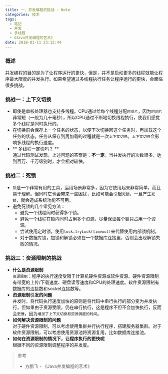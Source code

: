 ```yaml
---
title: 一、并发编程的挑战 - Note
categories: 技术
tags:
  - 笔记
  - 并发
  - 多线程
  - 《Java并发编程的艺术》
date: 2018-01-11 23:12:44
---
```


### 概述
并发编程的目的是为了让程序运行的更快，但是，并不是启动更多的线程就能让程序最大限度的并发执行。如果希望通过多线程执行任务让程序运行的更快，会面临很多挑战。

### 挑战一：上下文切换
- 即使是单核处理器也支持多线程。CPU通过给每个线程分配`时间片`，因为`时间片`非常短（一般为几十毫秒），所以CPU通过不断地切换线程执行，使我们感觉多个线程是同时执行的。
- 在切换前会保存上一个任务的状态，以便下次切换回这个任务时，再加载这个任务的状态。任务从保存到再加载的过程就是一次`上下文切换`。`上下文切换`会影响多线程的执行速度。  
- ** 多线程一定快吗？ **  
通过代码测试发现，上述问题的答案是：**不一定**。当并发执行的次数很多，达到百万、千万级别时，才会相对较快。

### 挑战二：死锁

<!--more-->

- `锁`是一个非常有用的工具，运用场景非常多，因为它使用起来非常简单，而且易于理解。但同时它也会带来一些困扰，比如可能会引起`死锁`，一旦产生`死锁`，就会造成系统功能不可用。
- 避免死锁的几个常见方法：
  - 避免一个线程同时获得多个锁。
  - 避免一个线程在锁内同时占用多个资源，尽量保证每个锁只占用一个资源。
  - 尝试使用定时锁，使用`lock.tryLock(timeout)`来代替使用内部锁机制。
  - 对于数据库锁，加锁和解锁必须在一个数据库连接里，否则会出现解锁失败的情况。

### 挑战三：资源限制的挑战
- **什么是资源限制**  
`资源限制`：程序的执行速度受限于计算机硬件资源或软件资源。硬件资源限制有带宽的上传/下载速度、硬盘读写速度和CPU的处理速度。软件资源限制有数据库的连接数和socket连接数等。
- **资源限制引发的问题**  
并发时，将代码执行速度加快的原则是将代码中串行执行的部分变为并发执行，但如果由于资源受限，仍在串行执行，这是程序不但不会加快执行，反而会`更慢`，因为`增加了上下文切换和资源调度的时间`。
- **如何解决资源限制的问题**  
对于硬件资源限制，可以考虑使用集群并行执行程序，搭建服务器集群。对于软件资源限制，可以考虑使用资源池将资源复用，比如数据库连接池。
- **如何在资源限制的情况下，让程序执行的更快呢**  
根据不同的资源限制调整程序的并发度。


> 参考
> * 方鹏飞 - 《Java并发编程的艺术》
